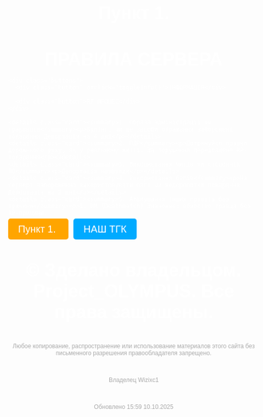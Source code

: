 <!DOCTYPE html>
<html lang="uk">
<head>
<link rel="icon" href="favicon.ico" type="image/x-icon">
  <meta charset="UTF-8">
  <title>ПРАВИЛА СЕРВЕРА LVIV RP </title>
  <meta name="viewport" content="width=device-width, initial-scale=1.0">
  <style>
    body {
      margin: 0;
      font-family: Arial, sans-serif;
      background: url(https://pbs.twimg.com/media/F8a5aqAXcAAMEAh.jpg:large) no-repeat center center fixed;
      background-size: cover;
      color: white;
    }

    .overlay {
      background: rgba(0, 0, 0, 0.6);
      padding: 40px 20px;
      min-height: 100vh;
    }

    h1 {
      font-size: 36px;
      margin-bottom: 10px;
      text-align: center;
    }

    h2 {
      font-size: 20px;
      color: #ccc;
      text-align: center;
    }

    .buttons {
      display: flex;
      justify-content: center;
      gap: 20px;
      margin: 20px 0;
    }

    .button {
      background-color: #444;
      padding: 10px 20px;
      border-radius: 8px;
      text-transform: uppercase;
      font-weight: bold;
      cursor: pointer;
    }

    details.card {
      background: linear-gradient(to bottom, #fff0e0, #ffe0cc);
      color: black;
      padding: 20px;
      width: 90%;
      max-width: 700px;
      border-radius: 15px;
      box-shadow: 0 5px 15px rgba(0,0,0,0.3);
      font-size: 16px;
      margin: 15px auto;
      cursor: pointer;
    }

    details.card summary {
      font-weight: bold;
      font-size: 18px;
      cursor: pointer;
    }

    details.card p {
      margin-top: 10px;
      font-weight: normal;
    }

    footer {
      margin-top: 40px;
      font-size: 12px;
      color: #aaa;
      text-align: center;
    }
  </style>
</head>
<body>
  <div class="overlay">
      <h1>Пункт 1.</h1>
    <h1>ПРАВИЛА СЕРВЕРА</h1>

    <div class="buttons">
      <div class="button" onclick="toggleInfo()">ІНФОРМАЦІЯ</div>
<div id="info-box" style="display:none; color:white; text-align:center; margin-top:20px;"><h2>Про сервер</h2><p>Наш RP сервер створено для реалістичної гри, дотримання правил та чесного спілкування.</p>
</div>

      <div class="button">RP ПРОЦЕС</div>
    </div>

    <details class="card"><summary>1. Образа адмiнiстрації чи граравців</summary><p>Булінг, чи ще засоби ображання заборонені покарання Депортація на 4 дні</p></details>
    <details class="card"><summary>2. ПДР</summary><p>Дотримуйся правил дорожнього руху, як у реальному житті. За порушення передбачене RP-покарання</p></details>
    <details class="card"><summary>3. Використання читів чи сторонніх ПО</summary><p>Депортація назавжди</p></details>
    <details class="card"><summary>4. Використання багів</summary><p>На сервері забороненно використовувати багі чи недороботки покарання Депортація на 2 дні</p></details>
    <details class="card"><summary>5. Атакування інших гравців без причини</summary><p>1. DM (Deathmatch) Значение: вбивство гравця без RP-причини.
    
  <a href="https://ogur4ik12.github.io/serverrules02/" target="_blank" style="text-decoration: none; color: white; font-size: 20px; background-color: orange; padding: 10px 20px; border-radius: 5px; margin-right: 10px;">
   Пункт 1.
  </a>
  <a href="https://t.me/LVIV_EH" target="_blank" style="text-decoration: none; color: white; font-size: 20px; background-color: #00aaff; padding: 10px 20px; border-radius: 5px;">
    НАШ ТГК
  </a>
</div>


   <h1> © Зделано владельцом. Project_OLYMPUS. Все права защищены.</h1>
    <footer>Любое копирование, распространение или использование материалов этого сайта без письменного разрешения правообладателя запрещено.</footer>
       <footer>Владелец Wizixc1</footer>
           <footer>Обновлено 15:59 10.10.2025</footer>
